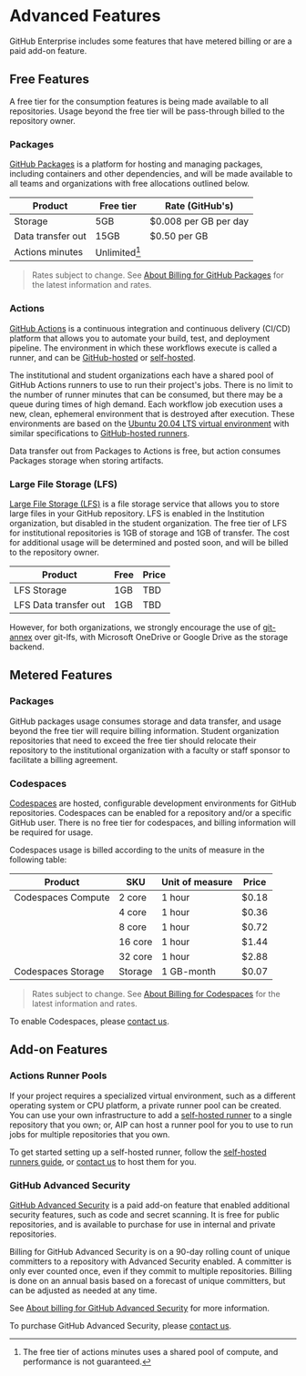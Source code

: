 # Advanced Features

GitHub Enterprise includes some features that have metered billing or are a paid add-on feature.

## Free Features

A free tier for the consumption features is being made available to all repositories. Usage beyond the free tier will be pass-through billed to the repository owner.

### Packages

[GitHub Packages](https://github.com/features/packages) is a platform for hosting and managing packages, including containers and other dependencies, and will be made available to all teams and organizations with free allocations outlined below.

| Product | Free tier | Rate (GitHub's) |
| ------- | --------- | ---- |
| Storage | 5GB | $0.008 per GB per day |
| Data transfer out | 15GB | $0.50 per GB |
| Actions minutes | Unlimited[^1]

> Rates subject to change. See [About Billing for GitHub Packages](https://docs.github.com/en/billing/managing-billing-for-github-packages/about-billing-for-github-packages) for the latest information and rates.<br/>

[^1]: The free tier of actions minutes uses a shared pool of compute, and performance is not guaranteed.


### Actions

[GitHub Actions](https://docs.github.com/en/actions) is a continuous integration and continuous delivery (CI/CD) platform that allows you to automate your build, test, and deployment pipeline. The environment in which these workflows execute is called a runner, and can be [GitHub-hosted](https://docs.github.com/en/actions/using-github-hosted-runners/about-github-hosted-runners) or [self-hosted](https://docs.github.com/en/actions/hosting-your-own-runners/about-self-hosted-runners).

The institutional and student organizations each have a shared pool of GitHub Actions runners to use to run their project's jobs. There is no limit to the number of runner minutes that can be consumed, but there may be a queue during times of high demand. Each workflow job execution uses a new, clean, ephemeral environment that is destroyed after execution. These environments are based on the [Ubuntu 20.04 LTS virtual environment](https://github.com/actions/virtual-environments/blob/main/images/linux/Ubuntu2004-Readme.md) with similar specifications to [GitHub-hosted runners](https://docs.github.com/en/actions/using-github-hosted-runners/about-github-hosted-runners#supported-runners-and-hardware-resources).

Data transfer out from Packages to Actions is free, but action consumes Packages storage when storing artifacts.

### Large File Storage (LFS)

[Large File Storage (LFS)](https://git-lfs.github.com/) is a file storage service that allows you to store large files in your GitHub repository. LFS is enabled in the Institution organization, but disabled in the student organization. The free tier of LFS for institutional repositories is 1GB of storage and 1GB of transfer. The cost for additional usage will be determined and posted soon, and will be billed to the repository owner.

| Product | Free | Price |
| ------- | --------- | ---- |
| LFS Storage | 1GB | TBD |
| LFS Data transfer out | 1GB | TBD |

However, for both organizations, we strongly encourage the use of [git-annex](https://git-annex.branchable.com/) over git-lfs, with Microsoft OneDrive or Google Drive as the storage backend.

## Metered Features

### Packages

GitHub packages usage consumes storage and data transfer, and usage beyond the free tier will require billing information. Student organization repositories that need to exceed the free tier should relocate their repository to the institutional organization with a faculty or staff sponsor to facilitate a billing agreement.


### Codespaces

[Codespaces](https://docs.github.com/en/codespaces) are hosted, configurable development environments for GitHub repositories. Codespaces can be enabled for a repository and/or a specific GitHub user. There is no free tier for codespaces, and billing information will be required for usage.

Codespaces usage is billed according to the units of measure in the following table:

| Product | SKU | Unit of measure | Price |
| ------- | --- | --------------- | ----- |
| Codespaces Compute | 2 core  | 1 hour | $0.18
|                    | 4 core  | 1 hour | $0.36
|                    | 8 core  | 1 hour | $0.72
|                    | 16 core | 1 hour | $1.44
|                    | 32 core | 1 hour | $2.88
| Codespaces Storage | Storage | 1 GB-month| $0.07

> Rates subject to change. See [About Billing for Codespaces](https://docs.github.com/en/billing/managing-billing-for-github-codespaces/about-billing-for-codespaces) for the latest information and rates.

To enable Codespaces, please [contact us](/contact_us).


## Add-on Features

### Actions Runner Pools

If your project requires a specialized virtual environment, such as a different operating system or CPU platform, a private runner pool can be created. You can use your own infrastructure to add a [self-hosted runner](https://docs.github.com/en/actions/hosting-your-own-runners/adding-self-hosted-runners) to a single repository that you own; or, AIP can host a runner pool for you to use to run jobs for multiple repositories that you own.

To get started setting up a self-hosted runner, follow the [self-hosted runners guide](https://docs.github.com/en/actions/hosting-your-own-runners/about-self-hosted-runners), or [contact us](/contact_us) to host them for you.


### GitHub Advanced Security

[GitHub Advanced Security](https://docs.github.com/en/get-started/learning-about-github/about-github-advanced-security) is a paid add-on feature that enabled additional security features, such as code and secret scanning. It is free for public repositories, and is available to purchase for use in internal and private repositories.

Billing for GitHub Advanced Security is on a 90-day rolling count of unique committers to a repository with Advanced Security enabled. A committer is only ever counted once, even if they commit to multiple repositories. Billing is done on an annual basis based on a forecast of unique committers, but can be adjusted as needed at any time.

See [About billing for GitHub Advanced Security](https://docs.github.com/en/enterprise-cloud@latest/billing/managing-billing-for-github-advanced-security/about-billing-for-github-advanced-security) for more information.

To purchase GitHub Advanced Security, please [contact us](/contact_us).
